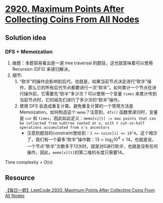 # [2920. Maximum Points After Collecting Coins From All Nodes](https://leetcode.com/problems/maximum-points-after-collecting-coins-from-all-nodes/description/)

## Solution idea
### DFS + Memoization
1. 破题：本题容易看出是一道 tree traversal 的题目，这也就意味着可以使用 Recursion (DFS) 来递归解决。
2. 细节:
    1. “砍半”的操作会影响到后代。也就是，如果当前节点决定进行“砍半”操作，那么它的所有后代节点都要进行一次“砍半”。如何累计一个节点在进行操作前，它需要先“砍半”多少次？可以使用一个变量 `times` 来累计传到当前节点时，它的祖先们进行了多少次的“砍半”操作。
    2. 使用 DFS 会造成重复计算。避免重复计算的一个常用方法是 Memoization。如何构造这个 `memo`？注意到，`dfs()` 函数里递归时，变量是 `cur` 和 `times`，因此如此定义：`memo[x][t] := max points that can be collected from subtree rooted at x, with t cut-in-half operations accumulated from x's ancestors`
        * 注意到题目的constraint里给到：`1 <= coins[i] <= 10^4`。这个暗示了，我们有一个最多“砍半”操作数：$13 < \log_{2} 10^4 < 14$。也就是说，一个节点“砍半”次数多于13次时，就是对0进行砍半，也就是没有任何操作。因此，`memo[x][t]`的第二维的长度只需要14。
    
Time complexity = $O(n)$

## Resource
[【每日一题】LeetCode 2920. Maximum Points After Collecting Coins From All Nodes](https://www.youtube.com/watch?v=ifMo3JfFinI&ab_channel=HuifengGuan)
